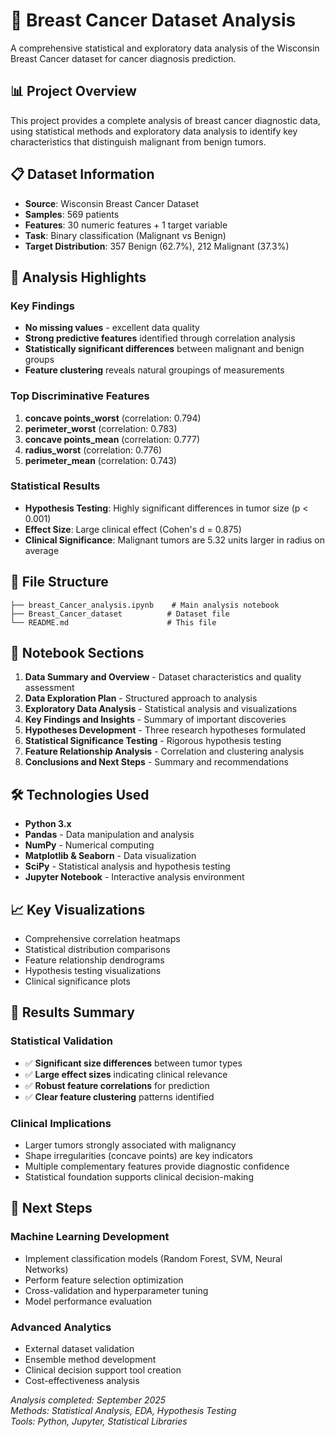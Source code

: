 # 🏥 Breast Cancer Dataset Analysis

A comprehensive statistical and exploratory data analysis of the Wisconsin Breast Cancer dataset for cancer diagnosis prediction.

## 📊 Project Overview

This project provides a complete analysis of breast cancer diagnostic data, using statistical methods and exploratory data analysis to identify key characteristics that distinguish malignant from benign tumors.

## 📋 Dataset Information

- **Source**: Wisconsin Breast Cancer Dataset
- **Samples**: 569 patients  
- **Features**: 30 numeric features + 1 target variable
- **Task**: Binary classification (Malignant vs Benign)
- **Target Distribution**: 357 Benign (62.7%), 212 Malignant (37.3%)

## 🔬 Analysis Highlights

### Key Findings
- **No missing values** - excellent data quality
- **Strong predictive features** identified through correlation analysis
- **Statistically significant differences** between malignant and benign groups
- **Feature clustering** reveals natural groupings of measurements

### Top Discriminative Features
1. **concave points_worst** (correlation: 0.794)
2. **perimeter_worst** (correlation: 0.783)
3. **concave points_mean** (correlation: 0.777)
4. **radius_worst** (correlation: 0.776)
5. **perimeter_mean** (correlation: 0.743)

### Statistical Results
- **Hypothesis Testing**: Highly significant differences in tumor size (p < 0.001)
- **Effect Size**: Large clinical effect (Cohen's d = 0.875)
- **Clinical Significance**: Malignant tumors are 5.32 units larger in radius on average

## 📁 File Structure

```
├── breast_Cancer_analysis.ipynb    # Main analysis notebook
├── Breast_Cancer_dataset          # Dataset file
└── README.md                      # This file
```

## 🚀 Notebook Sections

1. **Data Summary and Overview** - Dataset characteristics and quality assessment
2. **Data Exploration Plan** - Structured approach to analysis
3. **Exploratory Data Analysis** - Statistical analysis and visualizations
4. **Key Findings and Insights** - Summary of important discoveries
5. **Hypotheses Development** - Three research hypotheses formulated
6. **Statistical Significance Testing** - Rigorous hypothesis testing
7. **Feature Relationship Analysis** - Correlation and clustering analysis
8. **Conclusions and Next Steps** - Summary and recommendations

## 🛠️ Technologies Used

- **Python 3.x**
- **Pandas** - Data manipulation and analysis
- **NumPy** - Numerical computing
- **Matplotlib & Seaborn** - Data visualization
- **SciPy** - Statistical analysis and hypothesis testing
- **Jupyter Notebook** - Interactive analysis environment

## 📈 Key Visualizations

- Comprehensive correlation heatmaps
- Statistical distribution comparisons
- Feature relationship dendrograms
- Hypothesis testing visualizations
- Clinical significance plots

## 🎯 Results Summary

### Statistical Validation
- ✅ **Significant size differences** between tumor types
- ✅ **Large effect sizes** indicating clinical relevance  
- ✅ **Robust feature correlations** for prediction
- ✅ **Clear feature clustering** patterns identified

### Clinical Implications
- Larger tumors strongly associated with malignancy
- Shape irregularities (concave points) are key indicators
- Multiple complementary features provide diagnostic confidence
- Statistical foundation supports clinical decision-making

## 🔄 Next Steps

### Machine Learning Development
- Implement classification models (Random Forest, SVM, Neural Networks)
- Perform feature selection optimization
- Cross-validation and hyperparameter tuning
- Model performance evaluation

### Advanced Analytics
- External dataset validation
- Ensemble method development
- Clinical decision support tool creation
- Cost-effectiveness analysis



*Analysis completed: September 2025*  
*Methods: Statistical Analysis, EDA, Hypothesis Testing*  
*Tools: Python, Jupyter, Statistical Libraries*